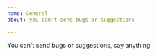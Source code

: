 ```yaml
---
name: General
about: you can't send bugs or suggestions

---
```


You can't send bugs or suggestions, say anything
